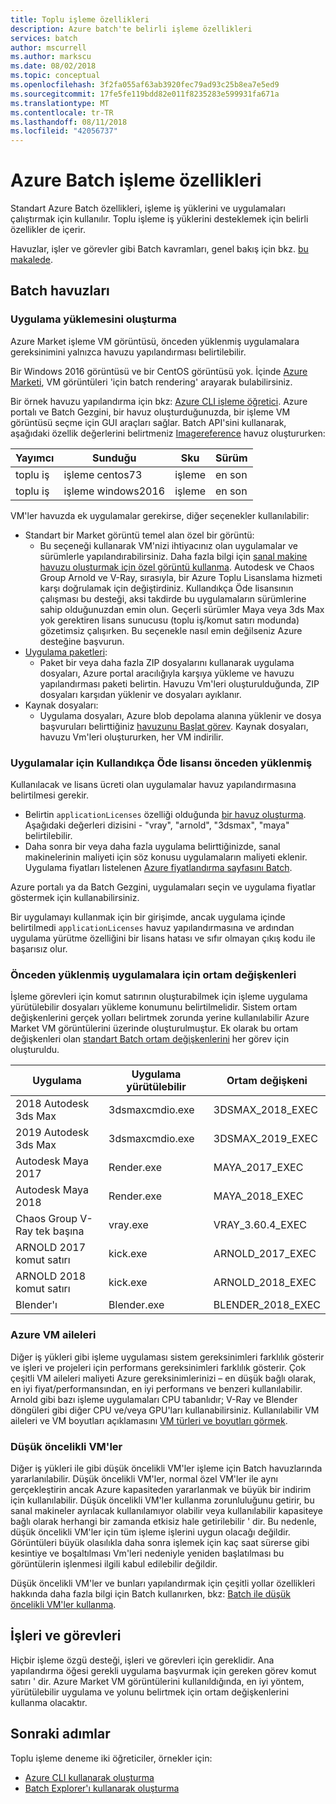```yaml
---
title: Toplu işleme özellikleri
description: Azure batch'te belirli işleme özellikleri
services: batch
author: mscurrell
ms.author: markscu
ms.date: 08/02/2018
ms.topic: conceptual
ms.openlocfilehash: 3f2fa055af63ab3920fec79ad93c25b8ea7e5ed9
ms.sourcegitcommit: 17fe5fe119bdd82e011f8235283e599931fa671a
ms.translationtype: MT
ms.contentlocale: tr-TR
ms.lasthandoff: 08/11/2018
ms.locfileid: "42056737"
---
```

# <a name="azure-batch-rendering-capabilities"></a>Azure Batch işleme özellikleri

Standart Azure Batch özellikleri, işleme iş yüklerini ve uygulamaları çalıştırmak için kullanılır. Toplu işleme iş yüklerini desteklemek için belirli özellikler de içerir.

Havuzlar, işler ve görevler gibi Batch kavramları, genel bakış için bkz. [bu makalede](https://docs.microsoft.com/azure/batch/batch-api-basics).

## <a name="batch-pools"></a>Batch havuzları

### <a name="rendering-application-installation"></a>Uygulama yüklemesini oluşturma

Azure Market işleme VM görüntüsü, önceden yüklenmiş uygulamalara gereksinimini yalnızca havuzu yapılandırması belirtilebilir.

Bir Windows 2016 görüntüsü ve bir CentOS görüntüsü yok.  İçinde [Azure Marketi](https://azuremarketplace.microsoft.com), VM görüntüleri 'için batch rendering' arayarak bulabilirsiniz.

Bir örnek havuzu yapılandırma için bkz: [Azure CLI işleme öğretici](https://docs.microsoft.com/azure/batch/tutorial-rendering-cli).  Azure portalı ve Batch Gezgini, bir havuz oluşturduğunuzda, bir işleme VM görüntüsü seçme için GUI araçları sağlar.  Batch API'sini kullanarak, aşağıdaki özellik değerlerini belirtmeniz [Imagereference](https://docs.microsoft.com/rest/api/batchservice/pool/add#imagereference) havuz oluştururken:

| Yayımcı | Sunduğu | Sku | Sürüm |
|---------|---------|---------|--------|
| toplu iş | işleme centos73 | işleme | en son |
| toplu iş | işleme windows2016 | işleme | en son |

VM'ler havuzda ek uygulamalar gerekirse, diğer seçenekler kullanılabilir:

* Standart bir Market görüntü temel alan özel bir görüntü:
  * Bu seçeneği kullanarak VM'nizi ihtiyacınız olan uygulamalar ve sürümlerle yapılandırabilirsiniz. Daha fazla bilgi için [sanal makine havuzu oluşturmak için özel görüntü kullanma](https://docs.microsoft.com/azure/batch/batch-custom-images). Autodesk ve Chaos Group Arnold ve V-Ray, sırasıyla, bir Azure Toplu Lisanslama hizmeti karşı doğrulamak için değiştirdiniz. Kullandıkça Öde lisansının çalışması bu desteği, aksi takdirde bu uygulamaların sürümlerine sahip olduğunuzdan emin olun. Geçerli sürümler Maya veya 3ds Max yok gerektiren lisans sunucusu (toplu iş/komut satırı modunda) gözetimsiz çalışırken. Bu seçenekle nasıl emin değilseniz Azure desteğine başvurun.
* [Uygulama paketleri](https://docs.microsoft.com/azure/batch/batch-application-packages):
  * Paket bir veya daha fazla ZIP dosyalarını kullanarak uygulama dosyaları, Azure portal aracılığıyla karşıya yükleme ve havuzu yapılandırması paketi belirtin. Havuzu Vm'leri oluşturulduğunda, ZIP dosyaları karşıdan yüklenir ve dosyaları ayıklanır.
* Kaynak dosyaları:
  * Uygulama dosyaları, Azure blob depolama alanına yüklenir ve dosya başvuruları belirttiğiniz [havuzunu Başlat görev](https://docs.microsoft.com/rest/api/batchservice/pool/add#starttask). Kaynak dosyaları, havuzu Vm'leri oluştururken, her VM indirilir.

### <a name="pay-for-use-licensing-for-pre-installed-applications"></a>Uygulamalar için Kullandıkça Öde lisansı önceden yüklenmiş

Kullanılacak ve lisans ücreti olan uygulamalar havuz yapılandırmasına belirtilmesi gerekir.

* Belirtin `applicationLicenses` özelliği olduğunda [bir havuz oluşturma](https://docs.microsoft.com/rest/api/batchservice/pool/add#request-body).  Aşağıdaki değerleri dizisini - "vray", "arnold", "3dsmax", "maya" belirtilebilir.
* Daha sonra bir veya daha fazla uygulama belirttiğinizde, sanal makinelerinin maliyeti için söz konusu uygulamaların maliyeti eklenir.  Uygulama fiyatları listelenen [Azure fiyatlandırma sayfasını Batch](https://azure.microsoft.com/pricing/details/batch/#graphic-rendering).

Azure portalı ya da Batch Gezgini, uygulamaları seçin ve uygulama fiyatlar göstermek için kullanabilirsiniz.

Bir uygulamayı kullanmak için bir girişimde, ancak uygulama içinde belirtilmedi `applicationLicenses` havuz yapılandırmasına ve ardından uygulama yürütme özelliğini bir lisans hatası ve sıfır olmayan çıkış kodu ile başarısız olur.

### <a name="environment-variables-for-pre-installed-applications"></a>Önceden yüklenmiş uygulamalara için ortam değişkenleri

İşleme görevleri için komut satırının oluşturabilmek için işleme uygulama yürütülebilir dosyaları yükleme konumunu belirtilmelidir.  Sistem ortam değişkenlerini gerçek yolları belirtmek zorunda yerine kullanılabilir Azure Market VM görüntülerini üzerinde oluşturulmuştur.  Ek olarak bu ortam değişkenleri olan [standart Batch ortam değişkenlerini](https://docs.microsoft.com/azure/batch/batch-compute-node-environment-variables) her görev için oluşturuldu.

|Uygulama|Uygulama yürütülebilir|Ortam değişkeni|
|---------|---------|---------|
|2018 Autodesk 3ds Max|3dsmaxcmdio.exe|3DSMAX_2018_EXEC|
|2019 Autodesk 3ds Max|3dsmaxcmdio.exe|3DSMAX_2019_EXEC|
|Autodesk Maya 2017|Render.exe|MAYA_2017_EXEC|
|Autodesk Maya 2018|Render.exe|MAYA_2018_EXEC|
|Chaos Group V-Ray tek başına|vray.exe|VRAY_3.60.4_EXEC|
ARNOLD 2017 komut satırı|kick.exe|ARNOLD_2017_EXEC|
|ARNOLD 2018 komut satırı|kick.exe|ARNOLD_2018_EXEC|
|Blender'ı|Blender.exe|BLENDER_2018_EXEC|

### <a name="azure-vm-families"></a>Azure VM aileleri

Diğer iş yükleri gibi işleme uygulaması sistem gereksinimleri farklılık gösterir ve işleri ve projeleri için performans gereksinimleri farklılık gösterir.  Çok çeşitli VM aileleri maliyeti Azure gereksinimlerinizi – en düşük bağlı olarak, en iyi fiyat/performansından, en iyi performans ve benzeri kullanılabilir.
Arnold gibi bazı işleme uygulamaları CPU tabanlıdır; V-Ray ve Blender döngüleri gibi diğer CPU ve/veya GPU'ları kullanabilirsiniz.
Kullanılabilir VM aileleri ve VM boyutları açıklamasını [VM türleri ve boyutları görmek](https://docs.microsoft.com/azure/virtual-machines/windows/sizes).

### <a name="low-priority-vms"></a>Düşük öncelikli VM'ler

Diğer iş yükleri ile gibi düşük öncelikli VM'ler işleme için Batch havuzlarında yararlanılabilir.  Düşük öncelikli VM'ler, normal özel VM'ler ile aynı gerçekleştirin ancak Azure kapasiteden yararlanmak ve büyük bir indirim için kullanılabilir.  Düşük öncelikli VM'ler kullanma zorunluluğunu getirir, bu sanal makineler ayrılacak kullanılamıyor olabilir veya kullanılabilir kapasiteye bağlı olarak herhangi bir zamanda etkisiz hale getirilebilir ' dir. Bu nedenle, düşük öncelikli VM'ler için tüm işleme işlerini uygun olacağı değildir. Görüntüleri büyük olasılıkla daha sonra işlemek için kaç saat sürerse gibi kesintiye ve boşaltılması Vm'leri nedeniyle yeniden başlatılması bu görüntülerin işlenmesi ilgili kabul edilebilir değildir.

Düşük öncelikli VM'ler ve bunları yapılandırmak için çeşitli yollar özellikleri hakkında daha fazla bilgi için Batch kullanırken, bkz: [Batch ile düşük öncelikli VM'ler kullanma](https://docs.microsoft.com/azure/batch/batch-low-pri-vms).

## <a name="jobs-and-tasks"></a>İşleri ve görevleri

Hiçbir işleme özgü desteği, işleri ve görevleri için gereklidir.  Ana yapılandırma öğesi gerekli uygulama başvurmak için gereken görev komut satırı ' dir.
Azure Market VM görüntülerini kullanıldığında, en iyi yöntem, yürütülebilir uygulama ve yolunu belirtmek için ortam değişkenlerini kullanma olacaktır.

## <a name="next-steps"></a>Sonraki adımlar

Toplu işleme deneme iki öğreticiler, örnekler için:

* [Azure CLI kullanarak oluşturma](https://docs.microsoft.com/azure/batch/tutorial-rendering-cli)
* [Batch Explorer'ı kullanarak oluşturma](https://docs.microsoft.com/azure/batch/tutorial-rendering-batchexplorer-blender)

